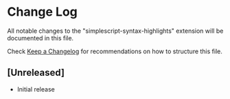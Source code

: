 # Change Log

All notable changes to the "simplescript-syntax-highlights" extension will be documented in this file.

Check [Keep a Changelog](http://keepachangelog.com/) for recommendations on how to structure this file.

## [Unreleased]

- Initial release